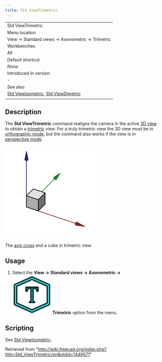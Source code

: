 ```yaml
---
title: Std ViewTrimetric
---
```


|                                                                                                                       |
| --------------------------------------------------------------------------------------------------------------------- |
| Std ViewTrimetric                                                                                                     |
| Menu location                                                                                                         |
| View → Standard views → Axonometric → Trimetric                                                                       |
| Workbenches                                                                                                           |
| All                                                                                                                   |
| Default shortcut                                                                                                      |
| _None_                                                                                                                |
| Introduced in version                                                                                                 |
| -                                                                                                                     |
| See also                                                                                                              |
| [Std ViewIsometric](/Std_ViewIsometric "Std ViewIsometric"), [Std ViewDimetric](/Std_ViewDimetric "Std ViewDimetric") |
|                                                                                                                       |

## Description

The **Std ViewTrimetric** command realigns the camera in the active [3D view](/3D_view "3D view") to obtain a [trimetric](https://en.wikipedia.org/wiki/Axonometric_projection#Three_types) view. For a truly trimetric view the 3D view must be in [orthographic mode](/Std_OrthographicCamera "Std OrthographicCamera"), but the command also works if the view is in [perspective mode](/Std_PerspectiveCamera "Std PerspectiveCamera").

![](/src/assets/images/Std_ViewTrimetric_example.svg)

The [axis cross](/Std_AxisCross "Std AxisCross") and a cube in trimetric view

## Usage

1. Select the **View → Standard views → Axonometric → ![](/src/assets/images/Std_ViewTrimetric.svg) Trimetric** option from the menu.

## Scripting

See [Std ViewIsometric](/Std_ViewIsometric#Scripting "Std ViewIsometric").

Retrieved from "<http://wiki.freecad.org/index.php?title=Std_ViewTrimetric/en&oldid=1449571>"
